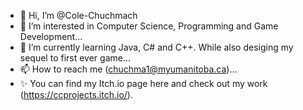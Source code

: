 - 👋 Hi, I’m @Cole-Chuchmach
- 👀 I’m interested in Computer Science, Programming and Game Development...
- 🌱 I’m currently learning Java, C# and C++. While also desiging my sequel to first ever game...
- 📫 How to reach me (chuchma1@myumanitoba.ca)...
- ✨ You can find my Itch.io page here and check out my work (https://ccprojects.itch.io/).

<!---
ColeChurchkid/ColeChurchkid is a ✨ special ✨ repository because its `README.md` (this file) appears on your GitHub profile.
You can click the Preview link to take a look at your changes.
--->
